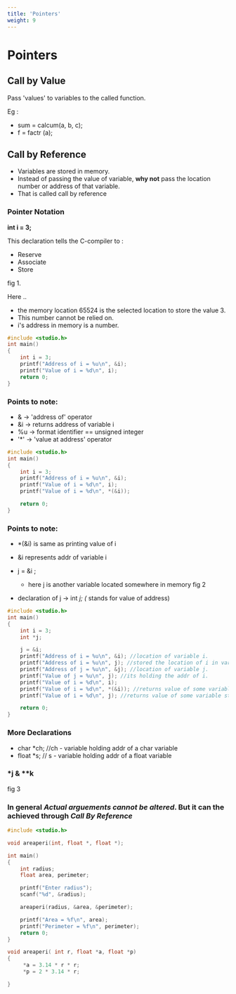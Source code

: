 ```yaml
---
title: 'Pointers'
weight: 9
---
```


# Pointers

## Call by Value

Pass 'values' to variables to the called function.

Eg : 
- sum = calcum(a, b, c);
- f = factr (a);

## Call by Reference

- Variables are stored in memory. 
- Instead of passing the value of variable, **why not** pass the location number or address of that variable.
- That is called call by reference

### Pointer Notation

**int i = 3;**

This declaration tells the C-compiler to :

  - Reserve
  - Associate
  - Store

fig 1.

Here .. 
- the memory location 65524 is the selected location to store the value 3.
- This number cannot be relied on.
- i's address in memory is a number.

```C
#include <studio.h>
int main()
{
    int i = 3;
    printf("Address of i = %u\n", &i);
    printf("Value of i = %d\n", i);
    return 0;
}
```

### Points to note:

- & -> 'address of' operator
- &i -> returns address of variable i
- %u -> format identifier == unsigned integer
- '*' -> 'value at address' operator

```C
#include <studio.h>
int main()
{
    int i = 3;
    printf("Address of i = %u\n", &i);
    printf("Value of i = %d\n", i);
    printf("Value of i = %d\n", *(&i));

    return 0;
}
```
### Points to note:

- *(&i) is same as printing value of i
- &i represents addr of variable i
- j = &i ;
    -  here j is another variable located somewhere in memory
    fig 2

- declaration of j -> int *j; (* stands for value of address)

```C
#include <studio.h>
int main()
{
    int i = 3;
    int *j;

    j = &i;
    printf("Address of i = %u\n", &i); //location of variable i.
    printf("Address of i = %u\n", j); //stored the location of i in variable j.
    printf("Address of j = %u\n", &j); //location of variable j.
    printf("Value of j = %u\n", j); //its holding the addr of i.
    printf("Value of i = %d\n", i);
    printf("Value of i = %d\n", *(&i)); //returns value of some variable stored in that particular location 
    printf("Value of i = %d\n", j); //returns value of some variable stored in that particular location

    return 0;
}
```

### More Declarations

- char *ch; //ch - variable holding addr of a char variable
- float *s; // s - variable holding addr of a float variable

### *j & **k

fig 3

### In general ***Actual arguements cannot be altered***. But it can the achieved through ***Call By Reference***

```C
#include <studio.h>

void areaperi(int, float *, float *);

int main()
{
    int radius;
    float area, perimeter;

    printf("Enter radius");
    scanf("%d", &radius);

    areaperi(radius, &area, &perimeter);

    printf("Area = %f\n", area);
    printf("Perimeter = %f\n", perimeter);
    return 0;
}

void areaperi( int r, float *a, float *p)
{
     *a = 3.14 * r * r;
     *p = 2 * 3.14 * r;

}
```






